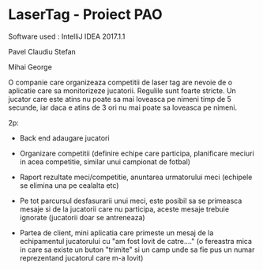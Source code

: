 # LaserTag - Proiect PAO

Software used : IntelliJ IDEA 2017.1.1

Pavel Claudiu Stefan

Mihai George

O companie care organizeaza competitii de laser tag are nevoie de o aplicatie care sa monitorizeze jucatorii. Regulile sunt foarte stricte. Un jucator care este atins nu poate sa mai loveasca pe nimeni timp de 5 secunde, iar daca e atins de 3 ori nu mai poate sa loveasca pe nimeni.

2p:

- Back end adaugare jucatori

- Organizare competitii (definire echipe care participa, planificare meciuri in acea competitie, similar unui campionat de fotbal)

- Raport rezultate meci/competitie, anuntarea urmatorului meci (echipele se elimina una pe cealalta etc)

- Pe tot parcursul desfasurarii unui meci, este posibil sa se primeasca mesaje si de la jucatorii care nu participa, aceste mesaje trebuie ignorate (jucatorii doar se antreneaza)

- Partea de client, mini aplicatia care primeste un mesaj de la echipamentul jucatorului cu "am fost lovit de catre...." (o fereastra mica in care sa existe un buton "trimite" si un camp unde sa fie pus un numar reprezentand jucatorul care m-a lovit)
